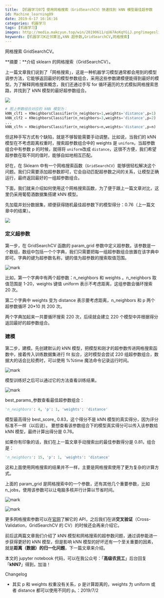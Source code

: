 ```yaml
---
title: 【机器学习07】使用网格搜索（GridSearchCV）快速找到 kNN 模型最佳超参数
id: Machine_learning09
date: 2019-6-17 16:16:16
categories: 机器学习
tags: [机器学习]
images: http://media.makcyun.top/win/20190611/qU67AoKqYGiJ.png?imageslim
keywords: [机器学习K近邻算法,kNN 超参数,GridSearchCV,网格搜索] 
---
```


网格搜索 GridSearchCV。

<!-- more -->  

**摘要：**介绍 sklearn 的网格搜索（GridSearchCV）。

上一篇文章我们说到了「网格搜索」，这是一种机器学习模型通常都会用到的模型调参方法，它能够返回最好的模型参数组合，采用这些参数建模便能得到最好的模型。为了解释网格搜索概念，我们还通过手写 for 循环遍历的方式模拟网格搜索思路，并找到了 kNN 模型的最好超参数组合。

![](http://media.makcyun.top/Fq5SZTsAH4vRcWn5N2UJbnMxBgiZ)

```python
# 图上参数组合对应的 kNN 模型为：
kNN_clf1 = KNeighborsClassifier(n_neighbors=1,weights='distance',p=1)
kNN_clf2 = KNeighborsClassifier(n_neighbors=3,weights='distance',p=2)
...
kNN_clfn = KNeighborsClassifier(n_neighbors=n,weights='distance',p=n)
```

但这种手写方式有个缺陷，就是不够智能需要手动调整。比如说，当我们的 kNN 模型在不考虑距离权重时，搜索超参数组合中的 weights 是 `uniform`，当超参数组合中有参数 p 的时候，就得将 `uniform`改成 `distance`，这很不方便，我们希望超参数在取不同的值时，能够自如地相互匹配。

好在，在 Sklearn 中有一个网格搜索函数（`GridSearchCV`）能够很轻松解决这个问题。我们只需要添加超参数即可，它会自动匹配超参数之间的关系，让模型正确运行，最终返回最好的一组超参数组合。

下面，我们就来介绍如何使用这个网格搜索函数，为了便于跟上一篇文章对比，这里仍采用葡萄酒数据集搭建 kNN 模型。

先加载并划分数据集，顺便获得随机最佳超参数下的模型得分：0.76（上一篇文章中的结果）。

![](http://media.makcyun.top/FnppuTf4SMT73fH7SsxbVKdaHktc)

### 定义超参数

第一步，在 GridSearchCV 函数的 param_grid 参数中定义超参数。该参数是一个数组，数组中包括一个个字典，我们只需要把每一组超参数组合放置在该字典中即可。字典的键为超参数名称，键的值为超参数的搜索取值范围。

![mark](http://media.makcyun.top/win/20190611/JG9gWiEAbjg6.png?imageslim)

比如，第一个字典中有两个超参数：n_neighbors 和 weights 。n_neighbors 取值范围是 1-20，weights 键值 uniform 表示不考虑距离，这组参数会循环搜索 20 次。

第二个字典中 weights 变为 distance 表示要考虑距离，n_neighbors 和 p 两个超参数循环 20*10 共 200 次。

两个字典加起来一共要循环搜索 220 次，后续就会建立 220 个模型中并根据得分返回最好的超参数组合。



### 建模

第二步，建模。先创建默认的 kNN 模型，把模型和刚才的超参数传进网格搜索函数中，接着传入训练数据集进行 fit 拟合，这时模型会尝试 220 组超参数组合，数据大的话会比较费时，可以使用 %%time 魔法命令记录运行时间。

![mark](http://media.makcyun.top/win/20190611/1ACizrxRmBby.png?imageslim)

模型训练好之后可以通过它的方法查看训练结果。

![mark](http://media.makcyun.top/win/20190611/K7ad42w7Mltk.png?imageslim)

best_params_参数查看最佳超参数组合：

```python
'n_neighbors': 4, 'p': 1, 'weights': 'distance'
```

模型最高得分 best_score_ 0.83，这个得分不是 kNN 模型的真实得分，因为评分标准不一样（以后说）。 要想查看该参数组合下的模型真实得分可以传入该参数给 kNN 模型，最终计算出得分是 0.76。

如果你有印象的话，我们在上一篇文章手动搜索出的最佳参数得分是 0.81，组合是：

```python
'n_neighbors': 15, 'p': 1, 'weights': 'distance'
```

这和上面使用网格搜索的结果并不一样，主要是网格搜索使用了更为复杂的计算方式。

上面的 param_grid 是网格搜索中的一个参数，还有其他几个重要参数，比如 n_jobs，使用该参数可以让电脑多核并行计算以节省时间。 

![mark](http://media.makcyun.top/win/20190611/CcwhyC70qza8.png?imageslim)

![mark](http://media.makcyun.top/win/20190611/kInXgUxtqlBA.png?imageslim)

更多网格搜索参数可以在[官网](https://scikit-learn.org/stable/modules/generated/sklearn.model_selection.GridSearchCV.html)了解它的 API，之后我们在讲**交叉验证**（Cross-Validation，GridSearchCV 的 CV）的时候还会再来介绍它。

前后这两篇文章我们介绍了 kNN 模型和网格搜索的超参数问题，通过调参能进一步获得更好的 kNN 模型，但是影响 kNN 模型的好坏还有一个至关重要的因素，就是**距离（数据）的归一化问题**，下一篇文章来介绍。

本文的 jupyter notebook 代码，可以在我公众号：「**高级农民工**」后台回复「**kNN7**」得到，加油！

Changelog

- 其实 p 和 weights 权重没有关系，p 是计算距离的，weights 为 uniform 或者 distance 都可以使用不同的 p。：2019/7/2